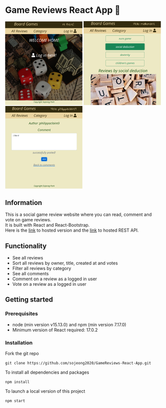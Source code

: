 # Game Reviews React App   :game_die:

<img src="/src/img/gameHome2.jpg " width="250">  <img src="/src/img/gameCategory.jpg " width="250"> <img src="/src/img/gameAddComment.jpg " width="250">

## Information

This is a social game review website where you can read, comment and vote on game reviews. </br>
It is built with React and React-Bootstrap.</br>
Here is the [link](https://games-reviews.netlify.app) to hosted version and the [link](https://first-nc-games.herokuapp.com/api) to hosted REST API.


## Functionality

- See all reviews
- Sort all reviews by owner, title, created at and votes
- Filter all reviews by category
- See all comments
- Comment on a review as a logged in user
- Vote on a review as a logged in user


## Getting started

### Prerequisites
- node (min version v15.13.0) and npm (min version 7.17.0)
- Minimum version of React required: 17.0.2

### Installation

Fork the git repo

```
git clone https://github.com/sojeong2020/GameReviews-React-App.git
```

To install all dependencies and packages
```
npm install
```

To launch a local version of this project
```
npm start
```


